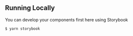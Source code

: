 ## Running Locally

You can develop your components first here using Storybook

```
$ yarn storybook
```
